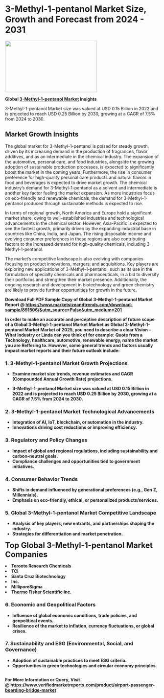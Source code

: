 <H1>3-Methyl-1-pentanol Market Size, Growth and Forecast from 2024 - 2031</H1><img class="aligncenter size-medium wp-image-584254" src="https://thirdeyenews.in/wp-content/uploads/2024/09/Global-Market-Research-300x168.jpeg" alt="" width="300" height="168" /><p><strong>Global&nbsp;<a href="https://www.marketsizeandtrends.com/download-sample/891506/&amp;utm_source=Pulse&amp;utm_medium=201">3-Methyl-1-pentanol Market</a> Insights</strong></p><p>3-Methyl-1-pentanol Market size was valued at USD 0.15 Billion in 2022 and is projected to reach USD 0.25 Billion by 2030, growing at a CAGR of 7.5% from 2024 to 2030.</p><p><h2>Market Growth Insights</h2> <p>The global market for 3-Methyl-1-pentanol is poised for steady growth, driven by its increasing demand in the production of fragrances, flavor additives, and as an intermediate in the chemical industry. The expansion of the automotive, personal care, and food industries, alongside the growing adoption of sustainable production processes, is expected to significantly boost the market in the coming years. Furthermore, the rise in consumer preference for high-quality personal care products and natural flavors in food and beverages is expected to drive market growth. The chemical industry’s demand for 3-Methyl-1-pentanol as a solvent and intermediate is another key factor fueling the market expansion. As more industries focus on eco-friendly and renewable chemicals, the demand for 3-Methyl-1-pentanol produced through sustainable methods is expected to rise.</p> <p><strong></strong></p> <p>In terms of regional growth, North America and Europe hold a significant market share, owing to well-established industries and technological advancements in the chemical sector. However, Asia-Pacific is expected to see the fastest growth, primarily driven by the expanding industrial base in countries like China, India, and Japan. The rising disposable income and evolving consumer preferences in these regions are also contributing factors to the increased demand for high-quality chemicals, including 3-Methyl-1-pentanol.</p> <p>The market’s competitive landscape is also evolving with companies focusing on product innovations, mergers, and acquisitions. Key players are exploring new applications of 3-Methyl-1-pentanol, such as its use in the formulation of specialty chemicals and pharmaceuticals, in a bid to diversify their portfolios and strengthen their market presence. Additionally, the ongoing research and development in biotechnology and green chemistry are likely to provide further opportunities for growth in the future.</p> <p><strong></p><p><span class=""><strong>Download Full PDF Sample Copy of Global 3-Methyl-1-pentanol Market Report</strong> @ <a href="https://www.marketsizeandtrends.com/download-sample/891506/&amp;utm_source=Pulse&amp;utm_medium=201" target="_blank">https://www.marketsizeandtrends.com/download-sample/891506/&amp;utm_source=Pulse&amp;utm_medium=201</a></span></p><p>In order to make an accurate and perceptive description of future scope of a Global&nbsp;3-Methyl-1-pentanol Market Market as Global&nbsp;3-Methyl-1-pentanol Market Market of 2025, you need to describe a clear Vision &ndash; What Industry or Linda can you think of for example: Quote from a Technology, healthcare, automotive, renewable energy, name the market you are Reffering to. However, some general trends and factors usually impact market reports and their future outlook include:</p><h3>1.&nbsp;<strong>3-Methyl-1-pentanol Market Growth Projections</strong></h3><ul><li>Examine market size trends, revenue estimates and CAGR (Compounded Annual Growth Rate) projections.</li><li><p>3-Methyl-1-pentanol Market size was valued at USD 0.15 Billion in 2022 and is projected to reach USD 0.25 Billion by 2030, growing at a CAGR of 7.5% from 2024 to 2030.</p></li></ul><h3>2.&nbsp;<strong>3-Methyl-1-pentanol Market Technological Advancements</strong></h3><ul><li>Integration of AI, IoT, blockchain, or automation in the industry.</li><li>Innovations driving cost reductions or improving efficiency.</li></ul><h3>3.&nbsp;<strong>Regulatory and Policy Changes</strong></h3><ul><li>Impact of global and regional regulations, including sustainability and carbon-neutral goals.</li><li>Compliance challenges and opportunities tied to government initiatives.</li></ul><h3>4.&nbsp;<strong>Consumer Behavior Trends</strong></h3><ul><li>Shifts in demand influenced by generational preferences (e.g., Gen Z, Millennials).</li><li>Emphasis on eco-friendly, ethical, or personalized products/services.</li></ul><h3>5.&nbsp;<strong>Global 3-Methyl-1-pentanol Market Competitive Landscape</strong></h3><ul><li>Analysis of key players, new entrants, and partnerships shaping the industry.</li><li>Strategies for differentiation and market penetration.</li></ul><p data-pm-slice="1 1 []"><span style="color: inherit; font-family: inherit; font-size: 25px;">Top Global 3-Methyl-1-pentanol Market Companies</span></p><div class="" data-test-id=""><p><li>Toronto Research Chemicals</li><li> TCI</li><li> Santa Cruz Biotechnology</li><li> Inc.</li><li> MilliporeSigma</li><li> Thermo Fisher Scientific Inc.</li></p></div><h3>6.&nbsp;<strong>Economic and Geopolitical Factors</strong></h3><ul><li>Influence of global economic conditions, trade policies, and geopolitical events.</li><li>Resilience of the market to inflation, currency fluctuations, or global crises.</li></ul><h3>7.&nbsp;<strong>Sustainability and ESG (Environmental, Social, and Governance)</strong></h3><ul><li>Adoption of sustainable practices to meet ESG criteria.</li><li>Opportunities in green technologies and circular economy principles.</li></ul><h2><strong style="font-size: 14px;">For More Information or Query, Visit @&nbsp;</strong><a style="background-color: #ffffff; font-size: 14px;" href="https://www.marketsizeandtrends.com/report/3-methyl-1-pentanol-market/" target="_blank">https://www.verifiedmarketreports.com/product/airport-passenger-boarding-bridge-market</a></h2>
